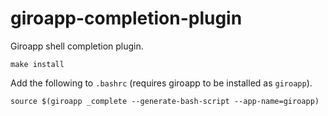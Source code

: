 # giroapp-completion-plugin

Giroapp shell completion plugin.

```shell
make install
```

Add the following to `.bashrc` (requires giroapp to be installed as `giroapp`).

```shell
source $(giroapp _complete --generate-bash-script --app-name=giroapp)
```
